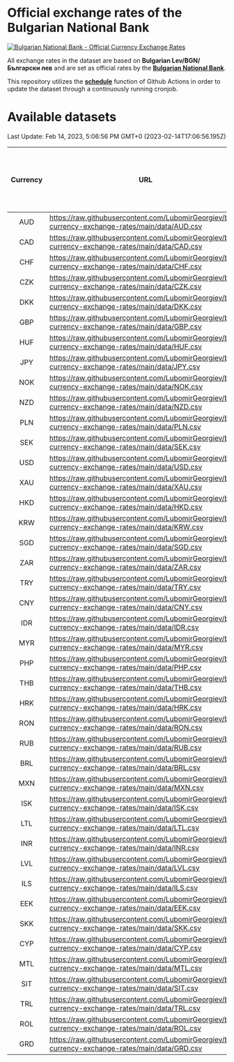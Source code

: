 # Official exchange rates of the Bulgarian National Bank

[![Bulgarian National Bank - Official Currency Exchange Rates](https://github.com/LubomirGeorgiev/bnb-currency-exchange-rates/actions/workflows/update-rates.yml/badge.svg?branch=main)](https://github.com/LubomirGeorgiev/bnb-currency-exchange-rates/actions/workflows/update-rates.yml)

All exchange rates in the dataset are based on **Bulgarian Lev/BGN/Български лев** and are set as official rates by the [**Bulgarian National Bank**](https://www.bnb.bg/Statistics/StExternalSector/StExchangeRates/StERForeignCurrencies/index.htm?toLang=_EN).

This repository utilizes the [**schedule**](https://docs.github.com/en/actions/reference/events-that-trigger-workflows) function of Github Actions in order to update the dataset through a continuously running cronjob.

# Available datasets

<!-- START LINKS (DO NOT EVER FU*ING DELETE THIS COMMENT FOR THE LOVE OF YOUR LIFE!!! IF YOU ARE CURIOS HOW IT WORKS, YOU CAN HAVE A LOOK AT ./src/updateReadme.ts) -->

Last Update: Feb 14, 2023, 5:06:56 PM GMT+0 (2023-02-14T17:06:56.195Z)

| Currency | URL                                                                                             | Number of records | Number of missing days that were filled in |
| :------: | ----------------------------------------------------------------------------------------------- | :---------------: | :----------------------------------------: |
|   AUD    | https://raw.githubusercontent.com/LubomirGeorgiev/bnb-currency-exchange-rates/main/data/AUD.csv |       8409        |                    2599                    |
|   CAD    | https://raw.githubusercontent.com/LubomirGeorgiev/bnb-currency-exchange-rates/main/data/CAD.csv |       8409        |                    2599                    |
|   CHF    | https://raw.githubusercontent.com/LubomirGeorgiev/bnb-currency-exchange-rates/main/data/CHF.csv |       8409        |                    2599                    |
|   CZK    | https://raw.githubusercontent.com/LubomirGeorgiev/bnb-currency-exchange-rates/main/data/CZK.csv |       8409        |                    2599                    |
|   DKK    | https://raw.githubusercontent.com/LubomirGeorgiev/bnb-currency-exchange-rates/main/data/DKK.csv |       8409        |                    2599                    |
|   GBP    | https://raw.githubusercontent.com/LubomirGeorgiev/bnb-currency-exchange-rates/main/data/GBP.csv |       8409        |                    2599                    |
|   HUF    | https://raw.githubusercontent.com/LubomirGeorgiev/bnb-currency-exchange-rates/main/data/HUF.csv |       8409        |                    2599                    |
|   JPY    | https://raw.githubusercontent.com/LubomirGeorgiev/bnb-currency-exchange-rates/main/data/JPY.csv |       8409        |                    2599                    |
|   NOK    | https://raw.githubusercontent.com/LubomirGeorgiev/bnb-currency-exchange-rates/main/data/NOK.csv |       8409        |                    2599                    |
|   NZD    | https://raw.githubusercontent.com/LubomirGeorgiev/bnb-currency-exchange-rates/main/data/NZD.csv |       8409        |                    2599                    |
|   PLN    | https://raw.githubusercontent.com/LubomirGeorgiev/bnb-currency-exchange-rates/main/data/PLN.csv |       8409        |                    2599                    |
|   SEK    | https://raw.githubusercontent.com/LubomirGeorgiev/bnb-currency-exchange-rates/main/data/SEK.csv |       8409        |                    2599                    |
|   USD    | https://raw.githubusercontent.com/LubomirGeorgiev/bnb-currency-exchange-rates/main/data/USD.csv |       8409        |                    2599                    |
|   XAU    | https://raw.githubusercontent.com/LubomirGeorgiev/bnb-currency-exchange-rates/main/data/XAU.csv |       8409        |                    2601                    |
|   HKD    | https://raw.githubusercontent.com/LubomirGeorgiev/bnb-currency-exchange-rates/main/data/HKD.csv |       8107        |                    2508                    |
|   KRW    | https://raw.githubusercontent.com/LubomirGeorgiev/bnb-currency-exchange-rates/main/data/KRW.csv |       8107        |                    2508                    |
|   SGD    | https://raw.githubusercontent.com/LubomirGeorgiev/bnb-currency-exchange-rates/main/data/SGD.csv |       8107        |                    2508                    |
|   ZAR    | https://raw.githubusercontent.com/LubomirGeorgiev/bnb-currency-exchange-rates/main/data/ZAR.csv |       8107        |                    2508                    |
|   TRY    | https://raw.githubusercontent.com/LubomirGeorgiev/bnb-currency-exchange-rates/main/data/TRY.csv |       6589        |                    2038                    |
|   CNY    | https://raw.githubusercontent.com/LubomirGeorgiev/bnb-currency-exchange-rates/main/data/CNY.csv |       6469        |                    2002                    |
|   IDR    | https://raw.githubusercontent.com/LubomirGeorgiev/bnb-currency-exchange-rates/main/data/IDR.csv |       6469        |                    2002                    |
|   MYR    | https://raw.githubusercontent.com/LubomirGeorgiev/bnb-currency-exchange-rates/main/data/MYR.csv |       6469        |                    2002                    |
|   PHP    | https://raw.githubusercontent.com/LubomirGeorgiev/bnb-currency-exchange-rates/main/data/PHP.csv |       6469        |                    2002                    |
|   THB    | https://raw.githubusercontent.com/LubomirGeorgiev/bnb-currency-exchange-rates/main/data/THB.csv |       6469        |                    2002                    |
|   HRK    | https://raw.githubusercontent.com/LubomirGeorgiev/bnb-currency-exchange-rates/main/data/HRK.csv |       6423        |                    1987                    |
|   RON    | https://raw.githubusercontent.com/LubomirGeorgiev/bnb-currency-exchange-rates/main/data/RON.csv |       6410        |                    1984                    |
|   RUB    | https://raw.githubusercontent.com/LubomirGeorgiev/bnb-currency-exchange-rates/main/data/RUB.csv |       6121        |                    1892                    |
|   BRL    | https://raw.githubusercontent.com/LubomirGeorgiev/bnb-currency-exchange-rates/main/data/BRL.csv |       5499        |                    1705                    |
|   MXN    | https://raw.githubusercontent.com/LubomirGeorgiev/bnb-currency-exchange-rates/main/data/MXN.csv |       5499        |                    1705                    |
|   ISK    | https://raw.githubusercontent.com/LubomirGeorgiev/bnb-currency-exchange-rates/main/data/ISK.csv |       5407        |                    1675                    |
|   LTL    | https://raw.githubusercontent.com/LubomirGeorgiev/bnb-currency-exchange-rates/main/data/LTL.csv |       5151        |                    1580                    |
|   INR    | https://raw.githubusercontent.com/LubomirGeorgiev/bnb-currency-exchange-rates/main/data/INR.csv |       5132        |                    1591                    |
|   LVL    | https://raw.githubusercontent.com/LubomirGeorgiev/bnb-currency-exchange-rates/main/data/LVL.csv |       4786        |                    1466                    |
|   ILS    | https://raw.githubusercontent.com/LubomirGeorgiev/bnb-currency-exchange-rates/main/data/ILS.csv |       4410        |                    1374                    |
|   EEK    | https://raw.githubusercontent.com/LubomirGeorgiev/bnb-currency-exchange-rates/main/data/EEK.csv |       3996        |                    1222                    |
|   SKK    | https://raw.githubusercontent.com/LubomirGeorgiev/bnb-currency-exchange-rates/main/data/SKK.csv |       2970        |                    912                     |
|   CYP    | https://raw.githubusercontent.com/LubomirGeorgiev/bnb-currency-exchange-rates/main/data/CYP.csv |       2906        |                    890                     |
|   MTL    | https://raw.githubusercontent.com/LubomirGeorgiev/bnb-currency-exchange-rates/main/data/MTL.csv |       2604        |                    799                     |
|   SIT    | https://raw.githubusercontent.com/LubomirGeorgiev/bnb-currency-exchange-rates/main/data/SIT.csv |       2542        |                    778                     |
|   TRL    | https://raw.githubusercontent.com/LubomirGeorgiev/bnb-currency-exchange-rates/main/data/TRL.csv |       1818        |                    559                     |
|   ROL    | https://raw.githubusercontent.com/LubomirGeorgiev/bnb-currency-exchange-rates/main/data/ROL.csv |       1697        |                    524                     |
|   GRD    | https://raw.githubusercontent.com/LubomirGeorgiev/bnb-currency-exchange-rates/main/data/GRD.csv |        361        |                    109                     |

<!-- END LINKS (DO NOT EVER FU*ING DELETE THIS COMMENT FOR THE LOVE OF YOUR LIFE!!! IF YOU ARE CURIOS HOW IT WORKS, YOU CAN HAVE A LOOK AT ./src/updateReadme.ts) -->
